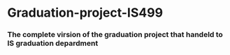 # Graduation-project-IS499

### The complete virsion of the graduation project that handeld to IS graduation depardment 
